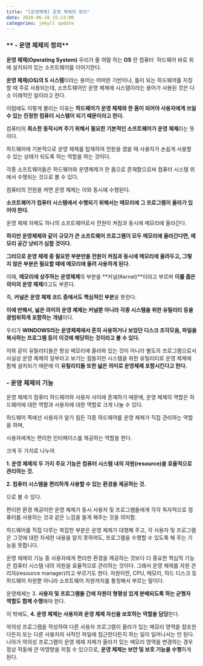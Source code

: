 ```yaml
---
title: "[운영체제] 운영 체제의 정의"
date: 2020-06-28 15:23:00 
categories: jekyll update
---
```


### ** - 운영 체제의 정의**

**운영 체제(Operating System)** 우리가 줄 여말 하는 **OS** 란 컴퓨터  하드웨어 바로 위에 설치되어 있는 소프트웨어를 이야기한다.

**운영 체제(OS)의 S 시스템**이라는 용어는 어떠한 기반이나, 틀이 되는 하드웨어를 지칭할 때 주로 사용되는데, 소프트웨어인 운영 체제에 시스템이라는 용어가 사용된 것은 다소 이례적인 일이라고 한다.

이럼에도 이렇게 불리는 이유는 **하드웨어가 운영 체제와 한 몸이 되어야 사용자에게 쓰일 수 있는 진정한 컴퓨터 시스템이 되기 때문이라고 한다.**

컴퓨터의 **최소한 동작시켜 주기 위해서 필요한 기본적인 소프트웨어가 운영 체제**라는 뜻이다.

하드웨어에 기본적으로 운영 체제를 탑재하여 전원을 켰을 때 사용자가 손쉽게 사용할 수 있는 상태가 되도록 하는 역할을 하는 것이다.

각종 소프트웨어들은 하드웨어와 운영체제가 한 몸으로 존재함으로써 컴퓨터 시스템 위에서 수행되는 것으로 볼 수 있다.

컴퓨터의 전원을 켜면 운영 체제는 이와 동시에 수행된다.

**소프트웨어가 컴퓨터 시스템에서 수행되기 위해서는 메모리에 그 프로그램이 올라가 있어야 한다.**

운영 체제 자체도 하나의 소프트웨어로서 전원이 켜짐과 동시에 메모리에 올라간다.

**하지만 운영체제와 같이 규모가 큰 소프트웨어 프로그램이 모두 메모리에 올라간다면, 메모리 공간 낭비가 심할 것이다.**

**그러므로 운영 체제 중 필요한 부분만을 전원이 켜짐과 동시에 메모리에 올려두고, 그렇지 않은 부분은 필요할 때에 메모리에 올려 사용하게 된다.**

이때, **메모리에 상주하는 운영체제**의 부분을 **커널(Kernel)**이라고 부르며 **이를 좁은 의미의 운영 체제**라고도 부른다.

즉, **커널은 운영 체제 코드 중에서도 핵심적인 부분**을 뜻한다.

**이에 반해서, 넓은 의미의 운영 체제는 커널뿐 아니라 각종 시스템을 위한 유틸리티 등을 광범위하게 포함하는 개념**이다.

우리가 **WINDOWS라는 운영체제에서 흔히 사용하거나 보았던 디스크 조각모음, 파일을 복사하는 프로그램 등이 이것에 해당하는 것이라고 볼 수 있다.**

이와 같이 유틸리티들은 항상 메모리에 올라와 있는 것이 아니라 별도의 프로그램으로서 사실상 운영 체제의 일부라고 보기는 힘들지만 시스템을 위한 유틸리티로 운영 체제에 함께 설치되기 때문에 이 **유틸리티들 또한 넓은 의미로 운영체제 포함시킨다고 한다.**



### **\- 운영 체제의 기능**

운영 체제가 컴퓨터 하드웨어와 사용자 사이에 존재하기 때문에, 운영 체제의 역할은 하드웨어에 대한 역할과 사용자에 대한 역할로 크게 나눌 수 있다.

하드웨어 쪽에선 사용자가 알기 힘든 각종 하드웨어를 운영 체제가 직접 관리하는 역할을 하며,

사용자에게는 편리한 인터페이스를 제공하는 역할을 한다.

크게 두 가지로 나누어

**1\. 운영 체제의 두 가지 주요 기능은 컴퓨터 시스템 내의 자원(resource)을 효율적으로 관리하는 것.**

**2\. 컴퓨터 시스템을 편리하게 사용할 수 있는 환경을 제공하는 것.**

으로 볼 수 있다.

편리한 환경 제공이란 운영 체제가 동시 사용자 및 프로그램들에게 각각 독자적으로 컴퓨터를 사용하는 것과 같은 느낌을 들게 해주는 것을 의미함.

하드웨어를 직접 다루는 복잡한 부분은 운영 체제가 대행해 주고, 각 사용자 및 프로그램은 그것에 대한 자세한 내용을 알지 못하여도, 프로그램을 수행할 수 있도록 해 주는 기능을 뜻합니다.

운영 체제의 기능 중 사용자에게 편리한 환경을 제공하는 것보다 더 중요한 핵심적 기능은 컴퓨터 시스템 내의 자원을 효율적으로 관리하는 것이다. 그래서 운영 체제를 자원 관리자(resource manager)라고 부르기도 한다. 자원이란, CPU, 메모리, 하드 디스크 등 하드웨어 자원뿐 아니라 소프트웨어 자원까지를 통칭해서 부르는 말이다.

운영체제는 3. **사용자 및 프로그램들 간에 자원이 형평성 있게 분배되도록 하는 균형자 역할도 함께 수행**해야 한다.

이 밖에도, **4\. 운영 체제는 사용자와 운영 체제 자신을 보호하는 역할을 담당**한다.

악의성 프로그램을 작성하여 다른 사용자 프로그램이 올라가 있는 메모리 영역을 참조한다든지 또는 다른 사용자의 사적인 파일에 접근한다든지 하는 일이 일어나서는 안 된다. 나아가 악의성 프로그램이 운영 체제 자체가 올라가 있는 메모리 영역을 변경하는 경우 정상 작동에 큰 악영향을 끼칠 수 있으므로, **운영 체제는 보안 및 보호 기능을 수행**하게 된다.

